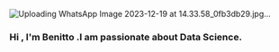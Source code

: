 
![Uploading WhatsApp Image 2023-12-19 at 14.33.58_0fb3db29.jpg…]()


### Hi , I'm Benitto .I am passionate about Data Science.


<!--
**nittoowiti/nittoowiti** is a ✨ _special_ ✨ repository because its `README.md` (this file) appears on your GitHub profile.

Here are some ideas to get you started:

- 🔭 I’m currently working on ...
- 🌱 I’m currently learning ...
- 👯 I’m looking to collaborate on ...
- 🤔 I’m looking for help with ...
- 💬 Ask me about ...
- 📫 How to reach me: ...
- 😄 Pronouns: ...
- ⚡ Fun fact: ...
-->
